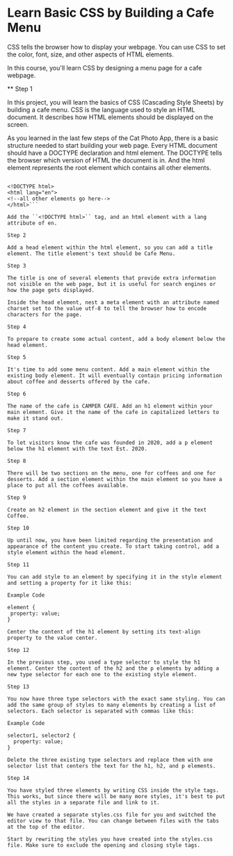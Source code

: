# Learn Basic CSS by Building a Cafe Menu

CSS tells the browser how to display your webpage. You can use CSS to set the color, font, size, and other aspects of HTML elements.

In this course, you'll learn CSS by designing a menu page for a cafe webpage.

** Step 1

In this project, you will learn the basics of CSS (Cascading Style Sheets) by building a cafe menu. CSS is the language used to style an HTML document. It describes how HTML elements should be displayed on the screen.

As you learned in the last few steps of the Cat Photo App, there is a basic structure needed to start building your web page. Every HTML document should have a DOCTYPE declaration and html element. The DOCTYPE tells the browser which version of HTML the document is in. And the html element represents the root element which contains all other elements.

```Example Code

<!DOCTYPE html>
<html lang="en">
<!--all other elements go here-->
</html>```

Add the ``<!DOCTYPE html>`` tag, and an html element with a lang attribute of en.

Step 2

Add a head element within the html element, so you can add a title element. The title element's text should be Cafe Menu.

Step 3

The title is one of several elements that provide extra information not visible on the web page, but it is useful for search engines or how the page gets displayed.

Inside the head element, nest a meta element with an attribute named charset set to the value utf-8 to tell the browser how to encode characters for the page.

Step 4

To prepare to create some actual content, add a body element below the head element.

Step 5

It's time to add some menu content. Add a main element within the existing body element. It will eventually contain pricing information about coffee and desserts offered by the cafe.

Step 6

The name of the cafe is CAMPER CAFE. Add an h1 element within your main element. Give it the name of the cafe in capitalized letters to make it stand out.

Step 7

To let visitors know the cafe was founded in 2020, add a p element below the h1 element with the text Est. 2020.

Step 8

There will be two sections on the menu, one for coffees and one for desserts. Add a section element within the main element so you have a place to put all the coffees available.

Step 9

Create an h2 element in the section element and give it the text Coffee.

Step 10

Up until now, you have been limited regarding the presentation and appearance of the content you create. To start taking control, add a style element within the head element.

Step 11

You can add style to an element by specifying it in the style element and setting a property for it like this:

Example Code

element {
 property: value;
}

Center the content of the h1 element by setting its text-align property to the value center.

Step 12

In the previous step, you used a type selector to style the h1 element. Center the content of the h2 and the p elements by adding a new type selector for each one to the existing style element.

Step 13

You now have three type selectors with the exact same styling. You can add the same group of styles to many elements by creating a list of selectors. Each selector is separated with commas like this:

Example Code

selector1, selector2 {
  property: value;
}

Delete the three existing type selectors and replace them with one selector list that centers the text for the h1, h2, and p elements.

Step 14

You have styled three elements by writing CSS inside the style tags. This works, but since there will be many more styles, it's best to put all the styles in a separate file and link to it.

We have created a separate styles.css file for you and switched the editor view to that file. You can change between files with the tabs at the top of the editor.

Start by rewriting the styles you have created into the styles.css file. Make sure to exclude the opening and closing style tags.